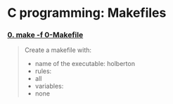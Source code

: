 # C programming: Makefiles

### [0. make -f 0-Makefile](./0-Makefile)
> Create a makefile with:
> * name of the executable: holberton
> * rules:
  >	* all
> * variables:
  >	* none
